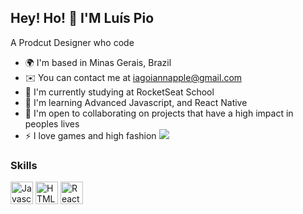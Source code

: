Hey! Ho! 👋 I'M Luís Pio
-----------------------------

A Prodcut Designer who code


* 🌍  I'm based in Minas Gerais, Brazil
* ✉️  You can contact me at [iagoiannapple@gmail.com](mailto:iagoiannaple@gmail.com)
* 🚀  I'm currently studying at RocketSeat School
* 🧠  I'm learning Advanced Javascript, and React Native
* 🤝  I'm open to collaborating on projects that have a high impact in peoples lives
* ⚡  I love games and high fashion
<a href="https://www.github.com/SterFerreira" target="_blank" rel="noreferrer"><img
src="https://img.shields.io/github/followers/sterferreira?logo=github&style=for-the-badge&color=3382ed&labelColor=171717" /></a>
### Skills
<p align="left">
<a href="https://developer.mozilla.org/en-US/docs/Web/JavaScript" target="_blank" rel="noreferrer"><img src="https://raw.githubusercontent.com/danielcranney/readme-generator/main/public/icons/skills/javascript-colored.svg" width="36" height="36" alt="Javascript" /></a>
<a href="https://developer.mozilla.org/en-US/docs/Glossary/HTML5" target="_blank" rel="noreferrer"><img src="https://raw.githubusercontent.com/danielcranney/readme-generator/main/public/icons/skills/html5-colored.svg" width="36" height="36" alt="HTML5" /></a>
<a href="https://reactjs.org/" target="_blank" rel="noreferrer"><img src="https://raw.githubusercontent.com/danielcranney/readme-generator/main/public/icons/skills/react-colored.svg" width="36" height="36" alt="React" /></a>

</p>
